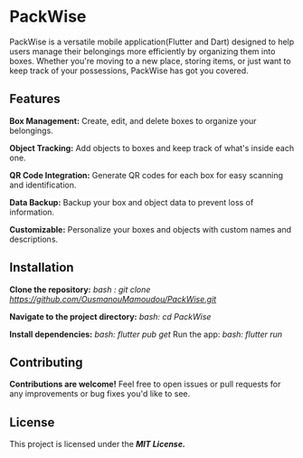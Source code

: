 # **PackWise** 
PackWise is a versatile mobile application(Flutter and Dart) designed to help users manage their belongings more efficiently by organizing them into boxes. 
Whether you're moving to a new place, storing items, or just want to keep track of your possessions, PackWise has got you covered.


## **Features** 
**Box Management:** Create, edit, and delete boxes to organize your belongings.

**Object Tracking:** Add objects to boxes and keep track of what's inside each one. 

**QR Code Integration:** Generate QR codes for each box for easy scanning and identification. 

**Data Backup:** Backup your box and object data to prevent loss of information. 

**Customizable:** Personalize your boxes and objects with custom names and descriptions. 


## **Installation** 
**Clone the repository:** _bash : git clone https://github.com/OusmanouMamoudou/PackWise.git_ 

**Navigate to the project directory:** _bash: cd PackWise_ 

**Install dependencies:** _bash: flutter pub get_ Run the app: _bash: flutter run_ 


## **Contributing** 
**Contributions are welcome!** 
Feel free to open issues or pull requests for any improvements or bug fixes you'd like to see. 


## **License** 
This project is licensed under the _**MIT License.**_
